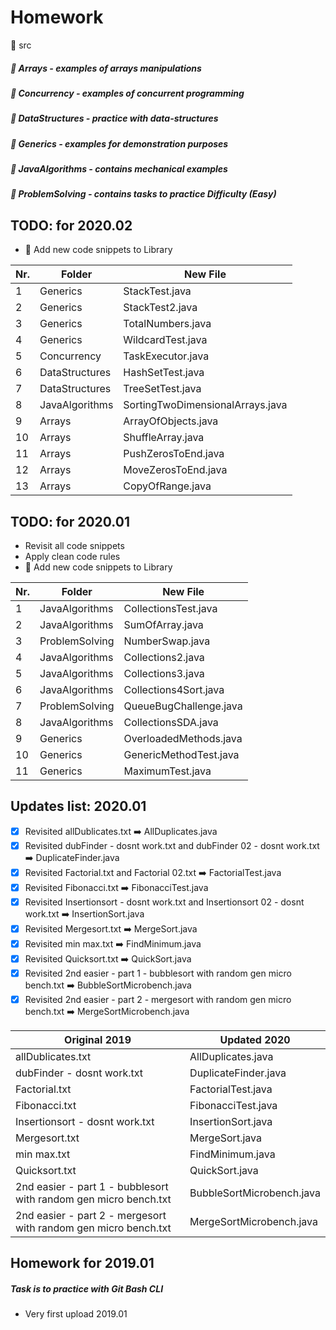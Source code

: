 # Homework

:file_folder: src

#####  :file_folder: Arrays - examples of arrays manipulations
#####  :file_folder: Concurrency - examples of concurrent programming
#####  :file_folder: DataStructures - practice with data-structures
#####  :file_folder: Generics - examples for demonstration purposes
#####  :file_folder: JavaAlgorithms - contains mechanical examples
#####  :file_folder: ProblemSolving - contains tasks to practice Difficulty (Easy)


TODO: for 2020.02
-
- :repeat: Add new code snippets to Library

Nr. | Folder | New File
------- | -------- | --------
1 | Generics | StackTest.java
2 | Generics | StackTest2.java
3 | Generics | TotalNumbers.java
4 | Generics | WildcardTest.java
5 | Concurrency | TaskExecutor.java
6 | DataStructures | HashSetTest.java
7 | DataStructures | TreeSetTest.java
8 | JavaAlgorithms | SortingTwoDimensionalArrays.java
9 | Arrays | ArrayOfObjects.java
10 | Arrays | ShuffleArray.java
11 | Arrays | PushZerosToEnd.java
12 | Arrays | MoveZerosToEnd.java
13 | Arrays | CopyOfRange.java

TODO: for 2020.01
-
- Revisit all code snippets
- Apply clean code rules
- :repeat: Add new code snippets to Library


Nr. | Folder | New File
--- | ------ | --------
1 | JavaAlgorithms | CollectionsTest.java
2 | JavaAlgorithms | SumOfArray.java
3 | ProblemSolving | NumberSwap.java
4 | JavaAlgorithms | Collections2.java
5 | JavaAlgorithms | Collections3.java
6 | JavaAlgorithms | Collections4Sort.java
7 | ProblemSolving | QueueBugChallenge.java
8 | JavaAlgorithms | CollectionsSDA.java
9 | Generics       | OverloadedMethods.java
10| Generics       | GenericMethodTest.java
11| Generics       | MaximumTest.java
  
  

 Updates list: 2020.01
-
- [x] Revisited allDublicates.txt  :arrow_right: AllDuplicates.java
- [x] Revisited dubFinder - dosnt work.txt and dubFinder 02 - dosnt work.txt :arrow_right: DuplicateFinder.java
- [x] Revisited Factorial.txt and Factorial 02.txt :arrow_right: FactorialTest.java
- [x] Revisited Fibonacci.txt :arrow_right: FibonacciTest.java
- [x] Revisited Insertionsort - dosnt work.txt and Insertionsort 02 - dosnt work.txt :arrow_right: InsertionSort.java
- [x] Revisited Mergesort.txt :arrow_right: MergeSort.java
- [x] Revisited min max.txt :arrow_right: FindMinimum.java
- [x] Revisited Quicksort.txt :arrow_right: QuickSort.java
- [x] Revisited 2nd easier - part 1 - bubblesort with random gen micro bench.txt :arrow_right: BubbleSortMicrobench.java
- [x] Revisited 2nd easier - part 2 - mergesort with random gen micro bench.txt :arrow_right: MergeSortMicrobench.java

Original 2019| Updated 2020
------------ | -------------
allDublicates.txt | AllDuplicates.java
dubFinder - dosnt work.txt | DuplicateFinder.java
Factorial.txt | FactorialTest.java
Fibonacci.txt | FibonacciTest.java
Insertionsort - dosnt work.txt | InsertionSort.java
Mergesort.txt | MergeSort.java
min max.txt | FindMinimum.java
Quicksort.txt | QuickSort.java
2nd easier - part 1 - bubblesort with random gen micro bench.txt | BubbleSortMicrobench.java
2nd easier - part 2 - mergesort with random gen micro bench.txt | MergeSortMicrobench.java

## Homework for 2019.01
##### Task is to practice with Git Bash CLI
- Very first upload 2019.01




